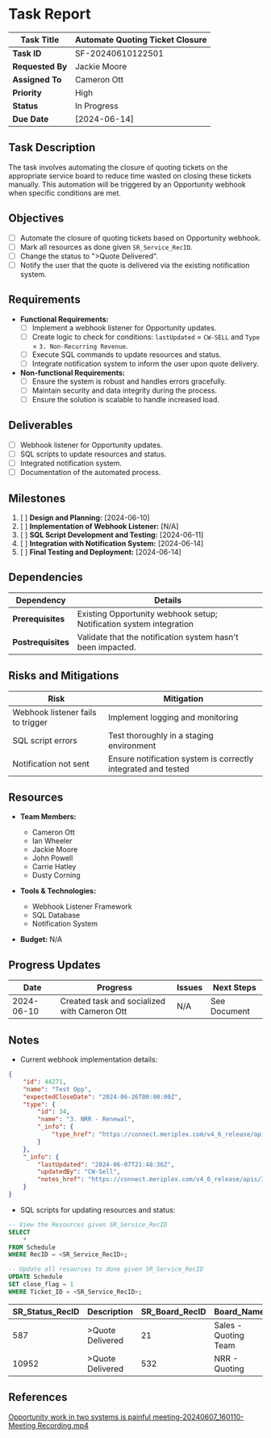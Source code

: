 # Task Report

| **Task Title**   | Automate Quoting Ticket Closure |
| ---------------- | ------------------------------- |
| **Task ID**      | SF-20240610122501               |
| **Requested By** | Jackie Moore                    |
| **Assigned To**  | Cameron Ott                     |
| **Priority**     | High                            |
| **Status**       | In Progress                     |
| **Due Date**     | [2024-06-14]                    |

## Task Description

The task involves automating the closure of quoting tickets on the appropriate service board to reduce time wasted on closing these tickets manually. This automation will be triggered by an Opportunity webhook when specific conditions are met.

## Objectives

- [ ]  Automate the closure of quoting tickets based on Opportunity webhook.
- [ ]  Mark all resources as done given `SR_Service_RecID`.
- [ ]  Change the status to ">Quote Delivered".
- [ ]  Notify the user that the quote is delivered via the existing notification system.

## Requirements

- **Functional Requirements:**
    - [ ]  Implement a webhook listener for Opportunity updates.
    - [ ]  Create logic to check for conditions: `lastUpdated` = `CW-SELL` and `Type` = `3. Non-Recurring Revenue`.
    - [ ]  Execute SQL commands to update resources and status.
    - [ ]  Integrate notification system to inform the user upon quote delivery.

- **Non-functional Requirements:**
    - [ ]  Ensure the system is robust and handles errors gracefully.
    - [ ]  Maintain security and data integrity during the process.
    - [ ]  Ensure the solution is scalable to handle increased load.

## Deliverables

- [ ]  Webhook listener for Opportunity updates.
- [ ]  SQL scripts to update resources and status.
- [ ]  Integrated notification system.
- [ ]  Documentation of the automated process.

## Milestones

1. [ ]  **Design and Planning:** [2024-06-10]
2. [ ]  **Implementation of Webhook Listener:** [N/A]
3. [ ]  **SQL Script Development and Testing:** [2024-06-11]
4. [ ]  **Integration with Notification System:** [2024-06-14]
5. [ ]  **Final Testing and Deployment:** [2024-06-14]

## Dependencies

| **Dependency**     | **Details**                                                            |
| ------------------ | ---------------------------------------------------------------------- |
| **Prerequisites**  | Existing Opportunity webhook setup;<br>Notification system integration |
| **Postrequisites** | Validate that the notification system hasn't been impacted.            |

## Risks and Mitigations

|**Risk**|**Mitigation**|
|---|---|
|Webhook listener fails to trigger|Implement logging and monitoring|
|SQL script errors|Test thoroughly in a staging environment|
|Notification not sent|Ensure notification system is correctly integrated and tested|

## Resources

- **Team Members:**
    - Cameron Ott
    - Ian Wheeler
    - Jackie Moore
    - John Powell
    - Carrie Hatley
    - Dusty Corning

- **Tools & Technologies:**
    - Webhook Listener Framework
    - SQL Database
    - Notification System

- **Budget:** N/A

## Progress Updates

| **Date**   | **Progress**                                 | **Issues** | **Next Steps** |
| ---------- | -------------------------------------------- | ---------- | -------------- |
| 2024-06-10 | Created task and socialized with Cameron Ott | N/A        | See Document   |

## Notes

- Current webhook implementation details:

```JSON
{
    "id": 44271,
    "name": "Test Opp",
    "expectedCloseDate": "2024-06-26T00:00:00Z",
    "type": {
        "id": 34,
        "name": "3. NRR - Renewal",
        "_info": {
            "type_href": "https://connect.meriplex.com/v4_6_release/apis/3.0/sales/opportunities/types/34"
        }
    },
    "_info": {
        "lastUpdated": "2024-06-07T21:48:36Z",
        "updatedBy": "CW-Sell",
        "notes_href": "https://connect.meriplex.com/v4_6_release/apis/3.0/sales/opportunities/44271/notes"
    }
}
```

- SQL scripts for updating resources and status:

```SQL
-- View the Resources given SR_Service_RecID
SELECT
	*
FROM Schedule
WHERE RecID = <SR_Service_RecID>;
```

```SQL
-- Update all resources to done given SR_Service_RecID
UPDATE Schedule
SET close_flag = 1
WHERE Ticket_ID = <SR_Service_RecID>;
```

|SR_Status_RecID|Description|SR_Board_RecID|Board_Name|
|---|---|---|---|
|587|>Quote Delivered|21|Sales - Quoting Team|
|10952|>Quote Delivered|532|NRR - Quoting|

## References

[Opportunity work in two systems is painful meeting-20240607_160110-Meeting Recording.mp4](https://meriplex-my.sharepoint.com/:v:/p/ian_wheeler/EcOpgVwHGRNMh35ORw_6-MgBejHbo5vbZsa0EcGOB5154Q?e=2Rxfav&nav=eyJyZWZlcnJhbEluZm8iOnsicmVmZXJyYWxBcHAiOiJTdHJlYW1XZWJBcHAiLCJyZWZlcnJhbFZpZXciOiJTaGFyZURpYWxvZy1MaW5rIiwicmVmZXJyYWxBcHBQbGF0Zm9ybSI6IldlYiIsInJlZmVycmFsTW9kZSI6InZpZXcifX0%3D)
